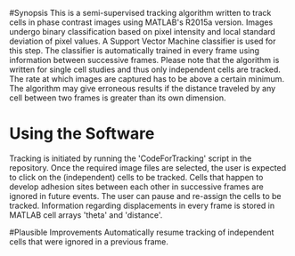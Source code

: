 #Synopsis
This is a semi-supervised tracking algorithm written to track cells in phase contrast images using MATLAB's R2015a version. Images undergo binary classification based on pixel intensity and local standard deviation of pixel values. A Support Vector Machine classifier is used for this step. The classifier is automatically trained in every frame using information between successive frames. 
Please note that the algorithm is written for single cell studies and thus only independent cells are tracked. The rate at which images are captured has to be above a certain minimum. The algorithm may give erroneous results if the distance traveled by any cell between two frames is greater than its own dimension. 

# Using the Software
Tracking is initiated by running the 'CodeForTracking' script in the repository. Once the required image files are selected, the
user is expected to click on the (independent) cells to be tracked. Cells that happen to develop adhesion sites between each other in successive frames are ignored in future events. The user can pause and re-assign the cells to be tracked. Information regarding displacements in every frame is stored in MATLAB cell arrays 'theta' and 'distance'.

#Plausible Improvements
Automatically resume tracking of independent cells that were ignored in a previous frame.
